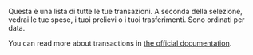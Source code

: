 Questa è una lista di tutte le tue transazioni. A seconda della selezione, vedrai le tue spese, i tuoi prelievi o i tuoi trasferimenti. Sono ordinati per data.

You can read more about transactions in [the official documentation](https://firefly-iii.readthedocs.io/en/latest/concepts/transactions.html).